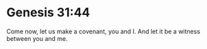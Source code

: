 # Genesis 31:44

Come now, let us make a covenant, you and I. And let it be a witness between you and me.

